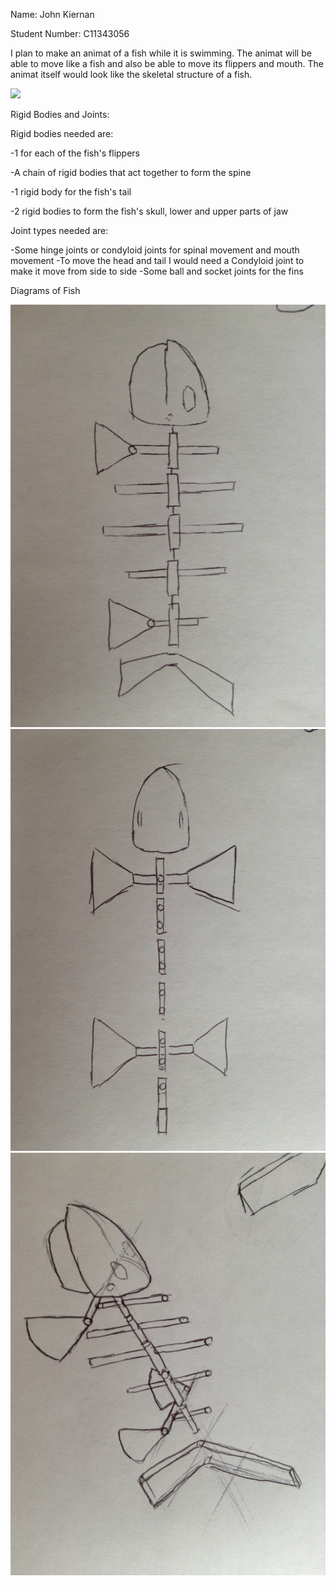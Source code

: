 Name: John Kiernan

Student Number: C11343056

I plan to make an animat of a fish while it is swimming. The animat will be able to move like a fish
and also be able to move its flippers and mouth. The animat itself would look like the skeletal 
structure of a fish.

![](http://www.biology-resources.com/images/fish-swimming-big.jpg)

Rigid Bodies and Joints:

Rigid bodies needed are:

-1 for each of the fish's flippers

-A chain of rigid bodies that act together to form the spine

-1 rigid body for the fish's tail

-2 rigid bodies to form the fish's skull, lower and upper parts of jaw

Joint types needed are:

-Some hinge joints or condyloid joints for spinal movement and mouth movement
-To move the head and tail I would need a Condyloid joint to make it move from side to side
-Some ball and socket joints for the fins

Diagrams of Fish

![](IMG_0198.JPG)
![](IMG_0199.JPG)
![](IMG_0200.JPG)